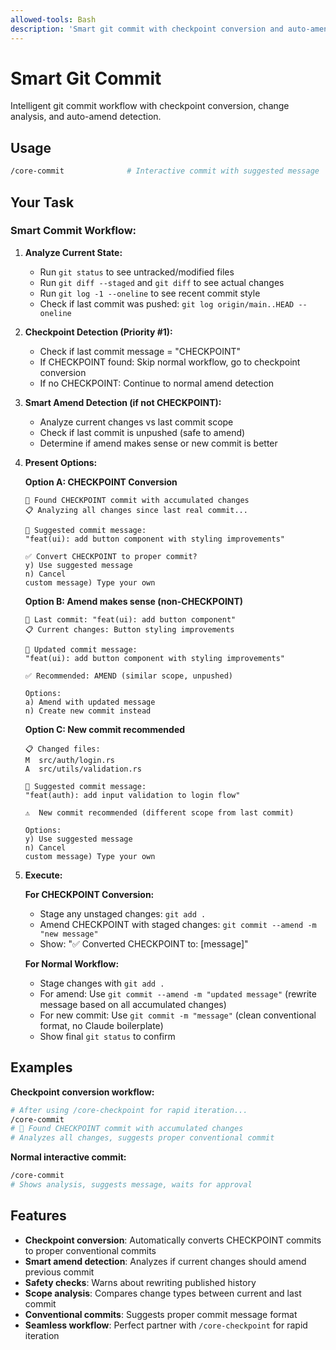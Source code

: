 ```yaml
---
allowed-tools: Bash
description: 'Smart git commit with checkpoint conversion and auto-amend detection'
---
```


# Smart Git Commit

Intelligent git commit workflow with checkpoint conversion, change analysis, and auto-amend detection.

## Usage

```bash
/core-commit              # Interactive commit with suggested message
```

## Your Task

### Smart Commit Workflow:

1. **Analyze Current State:**
   - Run `git status` to see untracked/modified files
   - Run `git diff --staged` and `git diff` to see actual changes
   - Run `git log -1 --oneline` to see recent commit style
   - Check if last commit was pushed: `git log origin/main..HEAD --oneline`

2. **Checkpoint Detection (Priority #1):**
   - Check if last commit message = "CHECKPOINT"
   - If CHECKPOINT found: Skip normal workflow, go to checkpoint conversion
   - If no CHECKPOINT: Continue to normal amend detection

3. **Smart Amend Detection (if not CHECKPOINT):**
   - Analyze current changes vs last commit scope
   - Check if last commit is unpushed (safe to amend)
   - Determine if amend makes sense or new commit is better

4. **Present Options:**

   **Option A: CHECKPOINT Conversion**
   ```
   🔄 Found CHECKPOINT commit with accumulated changes
   📋 Analyzing all changes since last real commit...
   
   💭 Suggested commit message:
   "feat(ui): add button component with styling improvements"
   
   ✅ Convert CHECKPOINT to proper commit?
   y) Use suggested message
   n) Cancel  
   custom message) Type your own
   ```

   **Option B: Amend makes sense (non-CHECKPOINT)**
   ```
   📝 Last commit: "feat(ui): add button component"
   📋 Current changes: Button styling improvements
   
   💭 Updated commit message:
   "feat(ui): add button component with styling improvements"
   
   ✅ Recommended: AMEND (similar scope, unpushed)
   
   Options:
   a) Amend with updated message
   n) Create new commit instead
   ```

   **Option C: New commit recommended**
   ```
   📋 Changed files:
   M  src/auth/login.rs
   A  src/utils/validation.rs
   
   💭 Suggested commit message:
   "feat(auth): add input validation to login flow"
   
   ⚠️  New commit recommended (different scope from last commit)
   
   Options:
   y) Use suggested message
   n) Cancel
   custom message) Type your own
   ```

5. **Execute:**

   **For CHECKPOINT Conversion:**
   - Stage any unstaged changes: `git add .`
   - Amend CHECKPOINT with staged changes: `git commit --amend -m "new message"`
   - Show: "✅ Converted CHECKPOINT to: [message]"

   **For Normal Workflow:**
   - Stage changes with `git add .`
   - For amend: Use `git commit --amend -m "updated message"` (rewrite message based on all accumulated changes)
   - For new commit: Use `git commit -m "message"` (clean conventional format, no Claude boilerplate)
   - Show final `git status` to confirm

## Examples

**Checkpoint conversion workflow:**
```bash
# After using /core-checkpoint for rapid iteration...
/core-commit
# 🔄 Found CHECKPOINT commit with accumulated changes
# Analyzes all changes, suggests proper conventional commit
```

**Normal interactive commit:**
```bash
/core-commit
# Shows analysis, suggests message, waits for approval
```

## Features

- **Checkpoint conversion**: Automatically converts CHECKPOINT commits to proper conventional commits
- **Smart amend detection**: Analyzes if current changes should amend previous commit
- **Safety checks**: Warns about rewriting published history
- **Scope analysis**: Compares change types between current and last commit
- **Conventional commits**: Suggests proper commit message format
- **Seamless workflow**: Perfect partner with `/core-checkpoint` for rapid iteration